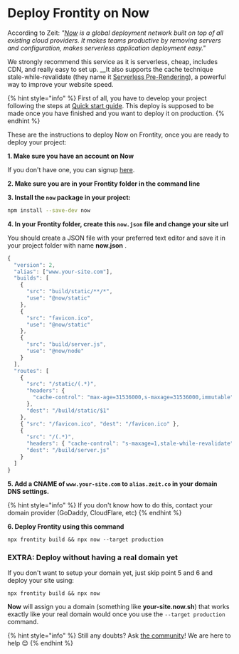 # Deploy Frontity on Now

According to Zeit: _"_[_Now_](https://zeit.co/now) _is a global deployment network built on top of all existing cloud providers. It makes teams productive by removing servers and configuration, makes serverless application deployment easy."_

We strongly recommend this service as it is serverless, cheap, includes CDN, and really easy to set up. __It also supports the cache technique stale-while-revalidate \(they name it [Serverless Pre-Rendering](https://zeit.co/blog/serverless-pre-rendering)\), a powerful way to improve your website speed.

{% hint style="info" %}
First of all, you have to develop your project following the steps at [Quick start guide](../getting-started/quick-start-guide.md). This deploy is supposed to be made once you have finished and you want to deploy it on production.
{% endhint %}

These are the instructions to deploy Now on Frontity, once you are ready to deploy your project:

**1. Make sure you have an account on Now**

If you don't have one, you can signup [here](https://zeit.co/signup).

**2. Make sure you are in your Frontity folder in the command line**

**3. Install the  `now`  package in your project:**

```bash
npm install --save-dev now
```

**4. In your Frontity folder, create this  `now.json`  file and change your site url**

You should create a JSON file with your preferred text editor and save it in your project folder with name **now.json** .

```javascript
{
  "version": 2,
  "alias": ["www.your-site.com"],
  "builds": [
    {
      "src": "build/static/**/*",
      "use": "@now/static"
    },
    {
      "src": "favicon.ico",
      "use": "@now/static"
    },
    {
      "src": "build/server.js",
      "use": "@now/node"
    }
  ],
  "routes": [
    {
      "src": "/static/(.*)",
      "headers": {
        "cache-control": "max-age=31536000,s-maxage=31536000,immutable"
      },
      "dest": "/build/static/$1"
    },
    { "src": "/favicon.ico", "dest": "/favicon.ico" },
    {
      "src": "/(.*)",
      "headers": { "cache-control": "s-maxage=1,stale-while-revalidate" },
      "dest": "/build/server.js"
    }
  ]
}
```

**5. Add a CNAME of `www.your-site.com` to `alias.zeit.co` in your domain DNS settings.**

{% hint style="info" %}
If you don't know how to do this, contact your domain provider \(GoDaddy, CloudFlare, etc\)
{% endhint %}

**6. Deploy Frontity using this command**

```text
npx frontity build && npx now --target production
```

### EXTRA: Deploy without having a real domain yet

If you don't want to setup your domain yet, just skip point 5 and 6 and deploy your site using:

```text
npx frontity build && npx now
```

**Now** will assign you a domain \(something like **your-site.now.sh**\) that works exactly like your real domain would once you use the `--target production` command.

{% hint style="info" %}
Still any doubts? Ask [the community](https://community.frontity.org/)! We are here to help 😊
{% endhint %}

